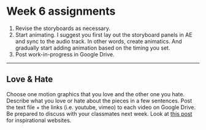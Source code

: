 # Week 6 assignments

1. Revise the storyboards as necessary.
1. Start animating. I suggest you first lay out the storyboard panels in AE and sync to the audio track. In other words, create animatics. And gradually start adding animation based on the timing you set.
1. Post work-in-progress in Google Drive.


-----

## Love & Hate
Choose one motion graphics that you love and the other one you hate. Describe what you love or hate about the pieces in a few sentences. Post the text file + the links (i.e. youtube, vimeo) to each video on Google Drive. Be prepared to discuss with your classmates next week. Look at [this post](w1-resources.md) for inspirational websites.

